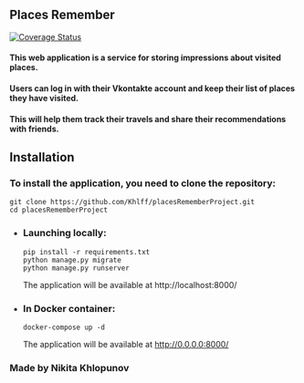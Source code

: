 ## Places Remember
[![Coverage Status](https://coveralls.io/repos/github/Khlff/placesRememberProject/badge.svg?branch=master)](https://coveralls.io/github/Khlff/placesRememberProject?branch=master)
#### This web application is a service for storing impressions about visited places.
#### Users can log in with their Vkontakte account and keep their list of places they have visited.
#### This will help them track their travels and share their recommendations with friends.

## Installation
### To install the application, you need to clone the repository:
```
git clone https://github.com/Khlff/placesRememberProject.git
cd placesRememberProject
```
          
* ### Launching locally:
  ```
  pip install -r requirements.txt
  python manage.py migrate
  python manage.py runserver
  ```
  The application will be available at http://localhost:8000/
* ### In Docker container:
  ```
  docker-compose up -d
  ```
  The application will be available at http://0.0.0.0:8000/

###  Made by Nikita Khlopunov
